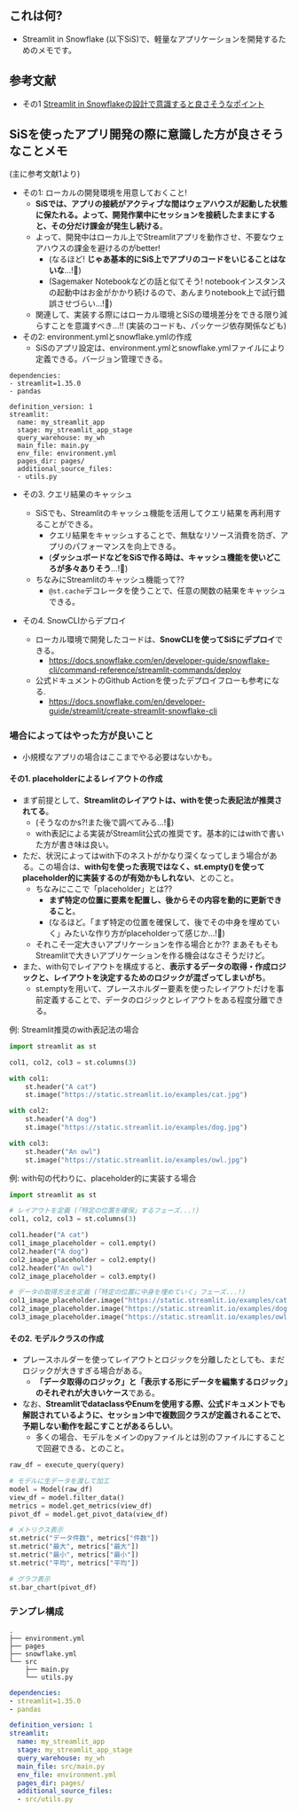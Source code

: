 ## これは何?

- Streamlit in Snowflake (以下SiS)で、軽量なアプリケーションを開発するためのメモです。

## 参考文献

- その1 [Streamlit in Snowflakeの設計で意識すると良さそうなポイント](https://zenn.dev/datum_studio/articles/ba80a63100db4e)

## SiSを使ったアプリ開発の際に意識した方が良さそうなことメモ

(主に参考文献1より)

- その1: ローカルの開発環境を用意しておくこと!
  - **SiSでは、アプリの接続がアクティブな間はウェアハウスが起動した状態に保たれる。よって、開発作業中にセッションを接続したままにすると、その分だけ課金が発生し続ける**。
  - よって、開発中はローカル上でStreamlitアプリを動作させ、不要なウェアハウスの課金を避けるのがbetter!
    - (なるほど! **じゃあ基本的にSiS上でアプリのコードをいじることはないな**...!:thinking:)
    - (Sagemaker Notebookなどの話と似てそう! notebookインスタンスの起動中はお金がかかり続けるので、あんまりnotebook上で試行錯誤させづらい...!:thinking:)
  - 関連して、実装する際にはローカル環境とSiSの環境差分をできる限り減らすことを意識すべき...!! (実装のコードも、パッケージ依存関係なども)
- その2: environment.ymlとsnowflake.ymlの作成
  - SiSのアプリ設定は、environment.ymlとsnowflake.ymlファイルにより定義できる。バージョン管理できる。

```
dependencies:
- streamlit=1.35.0
- pandas
```

```
definition_version: 1
streamlit:
  name: my_streamlit_app
  stage: my_streamlit_app_stage
  query_warehouse: my_wh
  main_file: main.py
  env_file: environment.yml
  pages_dir: pages/
  additional_source_files:
  - utils.py
```

- その3. クエリ結果のキャッシュ
  - SiSでも、Streamlitのキャッシュ機能を活用してクエリ結果を再利用することができる。
    - クエリ結果をキャッシュすることで、無駄なリソース消費を防ぎ、アプリのパフォーマンスを向上できる。
    - (**ダッシュボードなどをSiSで作る時は、キャッシュ機能を使いどころが多々ありそう**...!:thinking:)
  - ちなみにStreamlitのキャッシュ機能って??
    - `@st.cache`デコレータを使うことで、任意の関数の結果をキャッシュできる。

- その4. SnowCLIからデプロイ
  - ローカル環境で開発したコードは、**SnowCLIを使ってSiSにデプロイ**できる。
    - https://docs.snowflake.com/en/developer-guide/snowflake-cli/command-reference/streamlit-commands/deploy
  - 公式ドキュメントのGithub Actionを使ったデプロイフローも参考になる.
    - https://docs.snowflake.com/en/developer-guide/streamlit/create-streamlit-snowflake-cli

### 場合によってはやった方が良いこと

- 小規模なアプリの場合はここまでやる必要はないかも。

####  その1. placeholderによるレイアウトの作成


- まず前提として、**Streamlitのレイアウトは、withを使った表記法が推奨されてる**。
  - (そうなのかs?!また後で調べてみる...!:thinking:)
  - with表記による実装がStreamlit公式の推奨です。基本的にはwithで書いた方が書き味は良い。
- ただ、状況によってはwith下のネストがかなり深くなってしまう場合がある。この場合は、**with句を使った表現ではなく、st.empty()を使ってplaceholder的に実装するのが有効かもしれない**、とのこと。
  - ちなみにここで「placeholder」とは??
    - **まず特定の位置に要素を配置し、後からその内容を動的に更新できること**。
    - (なるほど。「まず特定の位置を確保して、後でその中身を埋めていく」みたいな作り方がplaceholderって感じか...!:thinking:)
  - それこそ一定大きいアプリケーションを作る場合とか?? まあそもそもStreamlitで大きいアプリケーションを作る機会はなさそうだけど。
- また、with句でレイアウトを構成すると、**表示するデータの取得・作成ロジックと、レイアウトを決定するためのロジックが混ざってしまいがち**。
  - st.emptyを用いて、プレースホルダー要素を使ったレイアウトだけを事前定義することで、データのロジックとレイアウトをある程度分離できる。
  
例: Streamlit推奨のwith表記法の場合

```python
import streamlit as st

col1, col2, col3 = st.columns(3)

with col1:
    st.header("A cat")
    st.image("https://static.streamlit.io/examples/cat.jpg")

with col2:
    st.header("A dog")
    st.image("https://static.streamlit.io/examples/dog.jpg")

with col3:
    st.header("An owl")
    st.image("https://static.streamlit.io/examples/owl.jpg")
```

例: with句の代わりに、placeholder的に実装する場合

```python
import streamlit as st

# レイアウトを定義 (「特定の位置を確保」するフェーズ...!)
col1, col2, col3 = st.columns(3)

col1.header("A cat")
col1_image_placeholder = col1.empty()
col2.header("A dog")
col2_image_placeholder = col2.empty()
col2.header("An owl")
col2_image_placeholder = col3.empty()

# データの取得方法を定義 (「特定の位置に中身を埋めていく」フェーズ...!)
col1_image_placeholder.image("https://static.streamlit.io/examples/cat.jpg")
col2_image_placeholder.image("https://static.streamlit.io/examples/dog.jpg")
col3_image_placeholder.image("https://static.streamlit.io/examples/owl.jpg")
```

#### その2. モデルクラスの作成

- プレースホルダーを使ってレイアウトとロジックを分離したとしても、まだロジックが大きすぎる場合がある。
  - **「データ取得のロジック」と「表示する形にデータを編集するロジック」のそれぞれが大きいケース**である。
- なお、**StreamlitでdataclassやEnumを使用する際、公式ドキュメントでも解説されているように、セッション中で複数回クラスが定義されることで、予期しない動作を起こすことがあるらしい**。
  - 多くの場合、モデルをメインのpyファイルとは別のファイルにすることで回避できる、とのこと。

```python
raw_df = execute_query(query)

# モデルに生データを渡して加工
model = Model(raw_df)
view_df = model.filter_data()
metrics = model.get_metrics(view_df)
pivot_df = model.get_pivot_data(view_df)

# メトリクス表示
st.metric("データ件数", metrics["件数"])
st.metric("最大", metrics["最大"])
st.metric("最小", metrics["最小"])
st.metric("平均", metrics["平均"])

# グラフ表示
st.bar_chart(pivot_df)
```

### テンプレ構成

```
.
├── environment.yml
├── pages
├── snowflake.yml
└── src
    ├── main.py
    └── utils.py
```

```yml::environment.yml
dependencies:
- streamlit=1.35.0
- pandas
```

```yml::snowflake.yml
definition_version: 1
streamlit:
  name: my_streamlit_app
  stage: my_streamlit_app_stage
  query_warehouse: my_wh
  main_file: src/main.py
  env_file: environment.yml
  pages_dir: pages/
  additional_source_files:
  - src/utils.py
```
